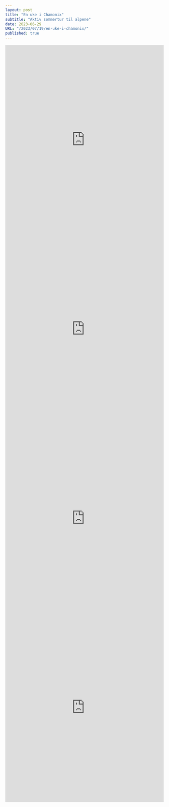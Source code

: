```yaml
---
layout: post
title: "En uke i Chamonix"
subtitle: "Aktiv sommertur til alpene"
date: 2023-06-29
URL: "/2023/07/19/en-uke-i-chamonix/"
published: true
---
```


<iframe width="100%" height="600" frameBorder="0" src="https://fatmap.com/routeid/3346452/tete-de-bellachat?fmid=em"></iframe>

<iframe width="100%" height="600" frameBorder="0" src="https://fatmap.com/routeid/3347610/sentier-des-gardes?fmid=em"></iframe>

<iframe width="100%" height="600" frameBorder="0" src="https://fatmap.com/routeid/3351917/le-brevent-loop?fmid=em"></iframe>

<iframe width="100%" height="600" frameBorder="0" src="https://fatmap.com/routeid/3357750/mer-de-glace-half-grand-balcon-norh-traverse?fmid=em"></iframe>

